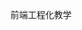 <p align="center">前端工程化教学</p>
<p>
<p align="center">
  <a href="https://github.com/acwink/SmartyAdmin/actions/workflows/main.yml">
    <img src="https://github.com/acwink/SmartyAdmin/actions/workflows/main.yml/badge.svg?branch=main" alt="">
  </a>
</p>
